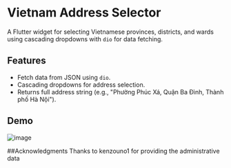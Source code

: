 # Vietnam Address Selector

A Flutter widget for selecting Vietnamese provinces, districts, and wards using cascading dropdowns with `dio` for data fetching.

## Features
- Fetch data from JSON using `dio`.
- Cascading dropdowns for address selection.
- Returns full address string (e.g., "Phường Phúc Xá, Quận Ba Đình, Thành phố Hà Nội").

## Demo
![image](https://github.com/user-attachments/assets/1b5b222d-4cbe-45fa-ad19-f0c63cf2d72b)

##Acknowledgments
Thanks to kenzouno1 for providing the administrative data




